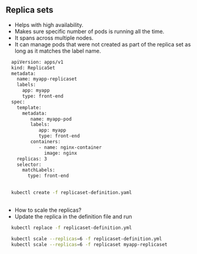 ## Replica sets

- Helps with high availability. 
- Makes sure specific number of pods is running all the time.
- It spans across multiple nodes. 
- It can manage pods that were not created as part of the replica set as long as it matches the label name. 

```sh
  apiVersion: apps/v1
  kind: ReplicaSet
  metadata:
    name: myapp-replicaset
    labels:
      app: myapp
      type: front-end
  spec:
    template:
      metadata:
         name: myapp-pod
         labels:
            app: myapp
            type: front-end 
         containers:
            - name: nginx-container
              image: nginx
    replicas: 3
    selector:
      matchLabels:
        type: front-end 
 
```


```sh
  kubectl create -f replicaset-definition.yaml 
 
```

- How to scale the replicas?
- Update the replica in the definition file and run 

```sh 
  kubectl replace -f replicaset-definition.yml 
```
```sh
  kubectl scale --replicas=6 -f replicaset-definition.yml
  kubectl scale --replicas=6 -f replicaset myapp-replicaset
```

